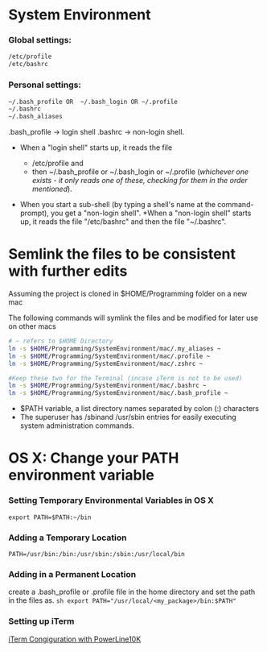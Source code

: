 # System Environment

### Global settings:
```sh
/etc/profile
/etc/bashrc
```

### Personal settings:

```sh
~/.bash_profile OR  ~/.bash_login OR ~/.profile
~/.bashrc
~/.bash_aliases
```

.bash_profile ->  login shell
.bashrc -> non-login shell.


* When a "login shell" starts up, it reads the file
	* /etc/profile and
	* then ~/.bash_profile or ~/.bash_login or ~/.profile
(*whichever one exists - it only reads one of these, checking for them in the order mentioned*).


* When you start a sub-shell (by typing a shell's name at the command-prompt), you get a "non-login shell".
	*When a "non-login shell" starts up, it reads the file "/etc/bashrc" and then the file "~/.bashrc".


# Semlink the files to be consistent with further edits

Assuming the project is cloned in $HOME/Programming folder on a new mac

The following commands will symlink the files and be modified for later use on other macs
```sh
# ~ refers to $HOME Directory
ln -s $HOME/Programming/SystemEnvironment/mac/.my_aliases ~
ln -s $HOME/Programming/SystemEnvironment/mac/.profile ~
ln -s $HOME/Programming/SystemEnvironment/mac/.zshrc ~

#Keep these two for the Terminal (incase iTerm is not to be used)
ln -s $HOME/Programming/SystemEnvironment/mac/.bashrc ~
ln -s $HOME/Programming/SystemEnvironment/mac/.bash_profile ~
```

* $PATH variable, a list directory names separated by colon (:) characters
* The superuser has /sbinand /usr/sbin entries for easily executing system administration commands.


# OS X: Change your PATH environment variable

### Setting Temporary Environmental Variables in OS X
`export PATH=$PATH:~/bin`

### Adding a Temporary Location
`PATH=/usr/bin:/bin:/usr/sbin:/sbin:/usr/local/bin`

### Adding in a Permanent Location
create a .bash_profile or .profile file in the home directory and set the path in the files as.
`sh export PATH="/usr/local/<my_package>/bin:$PATH" `

### Setting up iTerm
[iTerm Congiguration with PowerLine10K](https://nitinkc.github.io/developer%20tools/iTerm-zsh-mac/)
